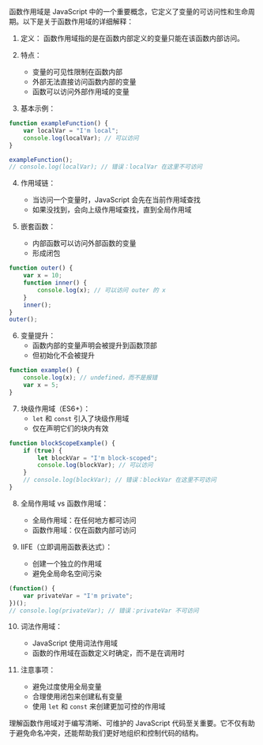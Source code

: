 函数作用域是 JavaScript 中的一个重要概念，它定义了变量的可访问性和生命周期。以下是关于函数作用域的详细解释：

1. 定义：
   函数作用域指的是在函数内部定义的变量只能在该函数内部访问。

2. 特点：
   - 变量的可见性限制在函数内部
   - 外部无法直接访问函数内部的变量
   - 函数可以访问外部作用域的变量

3. 基本示例：

```javascript
function exampleFunction() {
    var localVar = "I'm local";
    console.log(localVar); // 可以访问
}

exampleFunction();
// console.log(localVar); // 错误：localVar 在这里不可访问
```

4. 作用域链：
   - 当访问一个变量时，JavaScript 会先在当前作用域查找
   - 如果没找到，会向上级作用域查找，直到全局作用域

5. 嵌套函数：
   - 内部函数可以访问外部函数的变量
   - 形成闭包

```javascript
function outer() {
    var x = 10;
    function inner() {
        console.log(x); // 可以访问 outer 的 x
    }
    inner();
}
outer();
```

6. 变量提升：
   - 函数内部的变量声明会被提升到函数顶部
   - 但初始化不会被提升

```javascript
function example() {
    console.log(x); // undefined，而不是报错
    var x = 5;
}
```

7. 块级作用域（ES6+）：
   - `let` 和 `const` 引入了块级作用域
   - 仅在声明它们的块内有效

```javascript
function blockScopeExample() {
    if (true) {
        let blockVar = "I'm block-scoped";
        console.log(blockVar); // 可以访问
    }
    // console.log(blockVar); // 错误：blockVar 在这里不可访问
}
```

8. 全局作用域 vs 函数作用域：
   - 全局作用域：在任何地方都可访问
   - 函数作用域：仅在函数内部可访问

9. IIFE（立即调用函数表达式）：
   - 创建一个独立的作用域
   - 避免全局命名空间污染

```javascript
(function() {
    var privateVar = "I'm private";
})();
// console.log(privateVar); // 错误：privateVar 不可访问
```

10. 词法作用域：
    - JavaScript 使用词法作用域
    - 函数的作用域在函数定义时确定，而不是在调用时

11. 注意事项：
    - 避免过度使用全局变量
    - 合理使用闭包来创建私有变量
    - 使用 `let` 和 `const` 来创建更加可控的作用域

理解函数作用域对于编写清晰、可维护的 JavaScript 代码至关重要。它不仅有助于避免命名冲突，还能帮助我们更好地组织和控制代码的结构。
